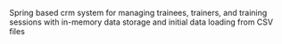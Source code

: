 Spring based crm system for managing trainees, trainers, and training sessions with in-memory data storage and initial data loading from CSV files
